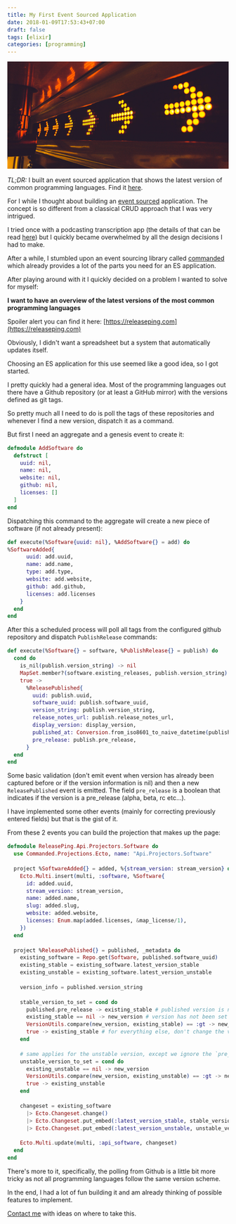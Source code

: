 ```yaml
---
title: My First Event Sourced Application
date: 2018-01-09T17:53:43+07:00
draft: false
tags: [elixir]
categories: [programming]
---
```


![arrows](header.jpg)

*TL;DR:* I built an event sourced application that shows the latest version of common programming languages. Find it [here](https://releaseping.com).

For I while I thought about building an [event sourced](https://martinfowler.com/eaaDev/EventSourcing.html) application. The concept is so different from a classical CRUD approach that I was very intrigued.

I tried once with a podcasting transcription app (the details of that can be read [here](/blog/2017/12/12/how-playing-around-with-experimental-technologies-landed-me-a-6-month-freelance-gig/)) but I quickly became overwhelmed by all the design decisions I had to make.

After a while, I stumbled upon an event sourcing library called [commanded](https://github.com/commanded/commanded) which already provides a lot of the parts you need for an ES application.

After playing around with it I quickly decided on a problem I wanted to solve for myself:

**I want to have an overview of the latest versions of the most common programming languages**

Spoiler alert you can find it here: [https://releaseping.com](https://releaseping.com)

Obviously, I didn't want a spreadsheet but a system that automatically updates itself.

Choosing an ES application for this use seemed like a good idea, so I got started.

I pretty quickly had a general idea. Most of the programming languages out there have a Github repository (or at least a GitHub mirror) with the versions defined as git tags.

So pretty much all I need to do is poll the tags of these repositories and whenever I find a new version, dispatch it as a command.

But first I need an aggregate and a genesis event to create it:

```elixir
defmodule AddSoftware do
  defstruct [
    uuid: nil,
    name: nil,
    website: nil,
    github: nil,
    licenses: []
  ]
end
```


Dispatching this command to the aggregate will create a new piece of software (if not already present):

```elixir
def execute(%Software{uuid: nil}, %AddSoftware{} = add) do
%SoftwareAdded{
      uuid: add.uuid,
      name: add.name,
      type: add.type,
      website: add.website,
      github: add.github,
      licenses: add.licenses
    }
  end
end
```


After this a scheduled process will poll all tags from the configured github repository and dispatch `PublishRelease` commands:

```elixir
def execute(%Software{} = software, %PublishRelease{} = publish) do
  cond do
    is_nil(publish.version_string) -> nil
    MapSet.member?(software.existing_releases, publish.version_string) -> nil
    true ->
      %ReleasePublished{
        uuid: publish.uuid,
        software_uuid: publish.software_uuid,
        version_string: publish.version_string,
        release_notes_url: publish.release_notes_url,
        display_version: display_version,
        published_at: Conversion.from_iso8601_to_naive_datetime(publish.published_at),
        pre_release: publish.pre_release,
      }
  end
end
```


Some basic validation (don't emit event when version has already been captured before or if the version information is nil) and then a new `ReleasePublished` event is emitted. The field `pre_release` is a boolean that indicates if the version is a pre_release (alpha, beta, rc etc...).

I have implemented some other events (mainly for correcting previously entered fields) but that is the gist of it.

From these 2 events you can build the projection that makes up the page:

```elixir
defmodule ReleasePing.Api.Projectors.Software do
  use Commanded.Projections.Ecto, name: "Api.Projectors.Software"

  project %SoftwareAdded{} = added, %{stream_version: stream_version} do
    Ecto.Multi.insert(multi, :software, %Software{
      id: added.uuid,
      stream_version: stream_version,
      name: added.name,
      slug: added.slug,
      website: added.website,
      licenses: Enum.map(added.licenses, &map_license/1),
    })
  end

  project %ReleasePublished{} = published, _metadata do
    existing_software = Repo.get(Software, published.software_uuid)
    existing_stable = existing_software.latest_version_stable
    existing_unstable = existing_software.latest_version_unstable

    version_info = published.version_string

    stable_version_to_set = cond do
      published.pre_release -> existing_stable # published version is not a pre release? no change here
      existing_stable == nil -> new_version # version has not been set before? latest version will be changed
      VersionUtils.compare(new_version, existing_stable) == :gt -> new_version  # version is newer? latest version will be changed
      true -> existing_stable # for everything else, don't change the version
    end

    # same applies for the unstable version, except we ignore the `pre_release` flag
    unstable_version_to_set = cond do
      existing_unstable == nil -> new_version
      VersionUtils.compare(new_version, existing_unstable) == :gt -> new_version
      true -> existing_unstable
    end

    changeset = existing_software
      |> Ecto.Changeset.change()
      |> Ecto.Changeset.put_embed(:latest_version_stable, stable_version_to_set)
      |> Ecto.Changeset.put_embed(:latest_version_unstable, unstable_version_to_set)

    Ecto.Multi.update(multi, :api_software, changeset)
  end
end
```

There's more to it, specifically, the polling from Github is a little bit more tricky as not all programming languages follow the same version scheme.

In the end, I had a lot of fun building it and am already thinking of possible features to implement.

[Contact me](https://twitter.com/leifg) with ideas on where to take this.
